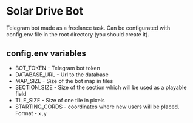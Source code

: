 # Solar Drive Bot
Telegram bot made as a freelance task.
Can be configurated with config.env file in the root directory (you should create it).

## config.env variables
  - BOT_TOKEN - Telegram bot token
  - DATABASE_URL - Url to the database
  - MAP_SIZE - Size of the bot map in tiles
  - SECTION_SIZE - Size of the section which will be used as a playable field
  - TILE_SIZE - Size of one tile in pixels
  - STARTING_CORDS - coordinates where new users will be placed. Format - `x,y`


